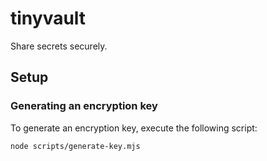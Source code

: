 # tinyvault

Share secrets securely.

## Setup

### Generating an encryption key

To generate an encryption key, execute the following script:

```shell
node scripts/generate-key.mjs
```